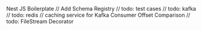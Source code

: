 Nest JS Boilerplate
// Add Schema Registry
// todo: test cases
// todo: kafka
// todo: redis
// caching service for Kafka Consumer Offset Comparison
// todo: FileStream Decorator
